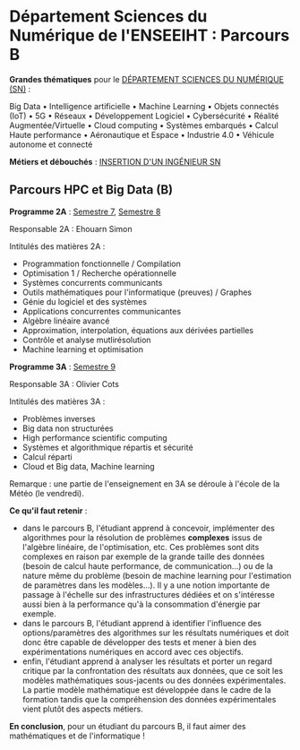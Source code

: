 # Département Sciences du Numérique de l'ENSEEIHT : Parcours B

**Grandes thématiques** pour le [DÉPARTEMENT SCIENCES DU NUMÉRIQUE (SN)](https://www.enseeiht.fr/fr/formation/formation-ingenieur/departement-sn.html) :

Big Data • Intelligence artificielle • Machine Learning • Objets connectés (IoT) • 5G • Réseaux • Développement Logiciel • Cybersécurité • Réalité Augmentée/Virtuelle • Cloud computing • Systèmes embarqués • Calcul Haute performance • Aéronautique et Espace • Industrie 4.0 • Véhicule autonome et connecté

**Métiers et débouchés** : [INSERTION D'UN INGÉNIEUR SN](https://www.enseeiht.fr/fr/formation/formation-ingenieur/departement-sn/debouches-sn.html)

## Parcours HPC et Big Data (B)

**Programme 2A** : [Semestre 7](http://formations.enseeiht.fr/fr/offre-de-formations/diplome-d-ingenieur-FC_DI/diplome-D/ingenieur-enseeiht-informatique-et-telecommunications-program-n7i5-171/ingenieur-enseeiht-informatique-et-telecommunications-2eme-annee-subprogram-n7i52-181/annee-2a-sn-fise-NDEN/choix-de-parcours-semestre-7-2a-sn-fise-N7ENA/semestre-7-sn-fise-parcours-hpc-et-big-data-N7ENAB.html), [Semestre 8](http://formations.enseeiht.fr/fr/offre-de-formations/diplome-d-ingenieur-FC_DI/diplome-D/ingenieur-enseeiht-informatique-et-telecommunications-program-n7i5-171/ingenieur-enseeiht-informatique-et-telecommunications-2eme-annee-subprogram-n7i52-181/annee-2a-sn-fise-NDEN/choix-de-parcours-semestre-8-2a-sn-fise-N8ENA/semestre-8-sn-fise-parcours-hpc-et-big-data-N8ENAB.html)

Responsable 2A : Ehouarn Simon

Intitulés des matières 2A :

- Programmation fonctionnelle / Compilation
- Optimisation 1 / Recherche opérationnelle
- Systèmes concurrents communicants
- Outils mathématiques pour l'informatique (preuves) / Graphes
- Génie du logiciel et des systèmes
- Applications concurrentes communicantes
- Algèbre linéaire avancé
- Approximation, interpolation, équations aux dérivées partielles
- Contrôle et analyse mutlirésolution
- Machine learning et optimisation

**Programme 3A** : [Semestre 9](http://formations.enseeiht.fr/fr/offre-de-formations/diplome-d-ingenieur-FC_DI/diplome-D/ingenieur-enseeiht-informatique-et-telecommunications-program-n7i5-171/ingenieur-enseeiht-informatique-et-telecommunications-3eme-annee-subprogram-n7i53-181/annee-3a-informatique-et-telecommunication-sn-NEEN/choix-de-parc-semestre-9-3a-info-et-telecom-sn-N9EN/semestre-9-sn-parcours-hpc-et-big-data-N9ENAB.html)

Responsable 3A : Olivier Cots

Intitulés des matières 3A :

- Problèmes inverses
- Big data non structurées
- High performance scientific computing
- Systèmes et algorithmique répartis et sécurité
- Calcul réparti
- Cloud et Big data, Machine learning

Remarque : une partie de l'enseignement en 3A se déroule à l'école de la Météo (le vendredi).

**Ce qu'il faut retenir** : 

- dans le parcours B, l'étudiant apprend à concevoir, implémenter des algorithmes pour la résolution de problèmes **complexes** issus de l'algèbre linéaire, de l'optimisation, etc. Ces problèmes sont dits complexes en raison par exemple de la grande taille des données (besoin de calcul haute performance, de communication...) ou de la nature même du problème (besoin de machine learning pour l'estimation de paramètres dans les modèles...). Il y a une notion importante de passage à l'échelle sur des infrastructures dédiées et on s'intéresse aussi bien à la performance qu'à la consommation d'énergie par exemple.
- dans le parcours B, l'étudiant apprend à identifier l'influence des options/paramètres des algorithmes sur les résultats numériques et doit donc être capable de développer des tests et mener à bien des expérimentations numériques en accord avec ces objectifs.
- enfin, l'étudiant apprend à analyser les résultats et porter un regard critique par la confrontation des résultats aux données, que ce soit les modèles mathématiques sous-jacents ou des données expérimentales. La partie modèle mathématique est développée dans le cadre de la formation tandis que la compréhension des données expérimentales vient plutôt des aspects métiers.

**En conclusion**, pour un étudiant du parcours B, il faut aimer des mathématiques et de l'informatique !
